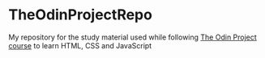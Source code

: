 # TheOdinProjectRepo
My repository for the study material used while following [The Odin Project course](https://theodinproject.com/about) to learn HTML, CSS and JavaScript